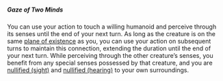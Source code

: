 ##### Gaze of Two Minds

You can use your action to touch a willing humanoid and perceive through its senses until the end of your next turn.
As long as the creature is on the same [plane of existence](#Planes_of_Existence_planes_of_existence) as you, you can use your action on subsequent turns to maintain this connection, extending the duration until the end of your next turn.
While perceiving through the other creature’s senses, you benefit from any special senses possessed by that creature, and you are [nullified (sight)](#Conditions_nullified) and [nullified (hearing)](#Conditions_nullified) to your own surroundings.
